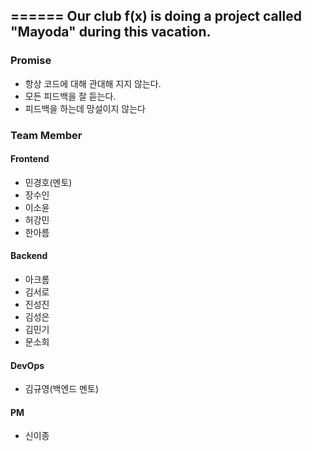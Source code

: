 

======
Our club f(x) is doing a project called "Mayoda" during this vacation.
------------------------------------------------------------------------
### Promise

- 항상 코드에 대해 관대해 지지 않는다.
- 모든 피드백을 잘 듣는다.
- 피드백을 하는데 망설이지 않는다

### Team Member

#### Frontend

- 민경호(멘토)
- 장수인
- 이소윤
- 허강민
- 한아름

#### Backend

- 아크롬
- 김서로
- 진성진
- 김성은
- 김민기
- 문소희

#### DevOps

- 김규영(백엔드 멘토)

#### PM
- 신이종
